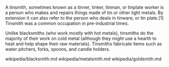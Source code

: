 A tinsmith, sometimes known as a tinner, tinker, tinman, or tinplate worker is a person who makes and repairs things made of tin or other light metals. By extension it can also refer to the person who deals in tinware, or tin plate.[1] Tinsmith was a common occupation in pre-industrial times.

Unlike blacksmiths (who work mostly with hot metals), tinsmiths do the majority of their work on cold metal (although they might use a hearth to heat and help shape their raw materials). Tinsmiths fabricate items such as water pitchers, forks, spoons, and candle holders.

wikipedia/blacksmith.md
wikipedia/metalsmith.md
wikipedia/goldsmith.md
